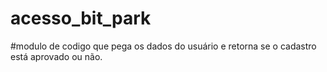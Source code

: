 # acesso_bit_park

#modulo de codigo que pega os dados do usuário e retorna se o cadastro está aprovado ou não.

